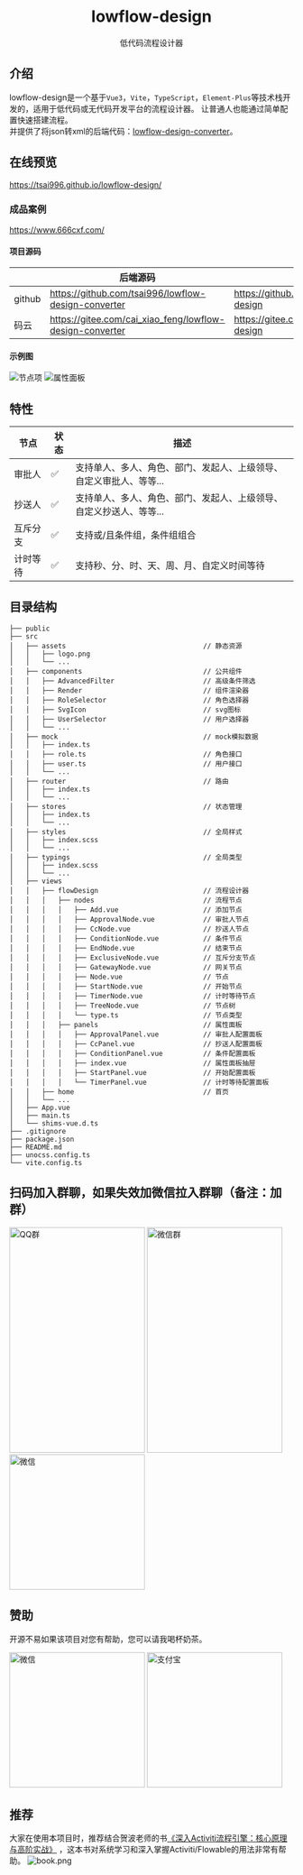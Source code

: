 <div align="center">
    <h1>lowflow-design</h1>
    <p>低代码流程设计器</p>
</div>

## 介绍

lowflow-design是一个基于`Vue3`，`Vite`，`TypeScript`，`Element-Plus`等技术栈开发的，适用于低代码或无代码开发平台的流程设计器。
让普通人也能通过简单配置快速搭建流程。 <br />
并提供了将json转xml的后端代码：[lowflow-design-converter](https://gitee.com/cai_xiao_feng/lowflow-design-converter)。

## 在线预览

https://tsai996.github.io/lowflow-design/

### 成品案例

https://www.666cxf.com/

#### 项目源码

|        | 后端源码                                                     | 前端源码                                           |
|--------|----------------------------------------------------------|------------------------------------------------|
| github | https://github.com/tsai996/lowflow-design-converter      | https://github.com/tsai996/lowflow-design      |
| 码云     | https://gitee.com/cai_xiao_feng/lowflow-design-converter | https://gitee.com/cai_xiao_feng/lowflow-design |

#### 示例图

<p>
    <img alt="节点项" src="public/flow.png" style="display: inline-block"/>
    <img alt="属性面板" src="public/penal.png" style="display: inline-block"/>
</p>

## 特性

| 节点   | 状态 | 描述                                  |
|------|----|-------------------------------------|
| 审批人  | ✅  | 支持单人、多人、角色、部门、发起人、上级领导、自定义审批人、等等... |
| 抄送人  | ✅  | 支持单人、多人、角色、部门、发起人、上级领导、自定义抄送人、等等... |
| 互斥分支 | ✅  | 支持或/且条件组，条件组组合                      |
| 计时等待 | ✅  | 支持秒、分、时、天、周、月、自定义时间等待               |

## 目录结构
~~~
├── public
├── src
│   ├── assets                                  // 静态资源
│   │   ├── logo.png
│   │   └── ...
│   ├── components                              // 公共组件
│   │   ├── AdvancedFilter                      // 高级条件筛选
│   │   ├── Render                              // 组件渲染器
│   │   ├── RoleSelector                        // 角色选择器
│   │   ├── SvgIcon                             // svg图标
│   │   ├── UserSelector                        // 用户选择器
│   │   └── ...
│   ├── mock                                    // mock模拟数据
│   │   ├── index.ts
│   │   ├── role.ts                             // 角色接口
│   │   ├── user.ts                             // 用户接口
│   │   └── ...
│   ├── router                                  // 路由
│   │   ├── index.ts
│   │   └── ...
│   ├── stores                                  // 状态管理
│   │   ├── index.ts
│   │   └── ...
│   ├── styles                                  // 全局样式
│   │   ├── index.scss
│   │   └── ...
│   ├── typings                                 // 全局类型
│   │   ├── index.scss
│   │   └── ...
│   ├── views     
│   │   ├── flowDesign                          // 流程设计器     
│   │   │   ├── nodes                           // 流程节点  
│   │   │   │   ├── Add.vue                     // 添加节点
│   │   │   │   ├── ApprovalNode.vue            // 审批人节点
│   │   │   │   ├── CcNode.vue                  // 抄送人节点
│   │   │   │   ├── ConditionNode.vue           // 条件节点
│   │   │   │   ├── EndNode.vue                 // 结束节点
│   │   │   │   ├── ExclusiveNode.vue           // 互斥分支节点
│   │   │   │   ├── GatewayNode.vue             // 网关节点
│   │   │   │   ├── Node.vue                    // 节点
│   │   │   │   ├── StartNode.vue               // 开始节点
│   │   │   │   ├── TimerNode.vue               // 计时等待节点
│   │   │   │   ├── TreeNode.vue                // 节点树
│   │   │   │   └── type.ts                     // 节点类型
│   │   │   ├── panels                          // 属性面板  
│   │   │   │   ├── ApprovalPanel.vue           // 审批人配置面板
│   │   │   │   ├── CcPanel.vue                 // 抄送人配置面板
│   │   │   │   ├── ConditionPanel.vue          // 条件配置面板
│   │   │   │   ├── index.vue                   // 属性面板抽屉
│   │   │   │   ├── StartPanel.vue              // 开始配置面板
│   │   │   │   └── TimerPanel.vue              // 计时等待配置面板
│   │   ├── home                                // 首页
│   │   └── ...
│   ├── App.vue
│   ├── main.ts
│   └── shims-vue.d.ts
├── .gitignore
├── package.json
├── README.md
├── unocss.config.ts
└── vite.config.ts
~~~


## 扫码加入群聊，如果失效加微信拉入群聊（备注：加群）

<p>
    <img alt="QQ群" src="public/qq_qun.jpg" width="240" height="400" style="display: inline-block"/>
    <img alt="微信群" src="public/wx_qun.jpg" width="240" height="400" style="display: inline-block"/>
    <img alt="微信" src="public/wx.jpg" width="240" style="display: inline-block"/>
</p>

## 赞助

开源不易如果该项目对您有帮助，您可以请我喝杯奶茶。
<p>
    <img alt="微信" src="public/wxpay.png" height="240" width="240" style="display: inline-block"/>
    <img alt="支付宝" src="public/alipay.png" height="240" width="240" style="display: inline-block"/>
</p>

## 推荐

大家在使用本项目时，推荐结合贺波老师的书[《深入Activiti流程引擎：核心原理与高阶实战》](https://item.m.jd.com/product/13928958.html?gx=RnAomTM2bmCImZxDqYAkVCoIHuIYVqc)
，这本书对系统学习和深入掌握Activiti/Flowable的用法非常有帮助。
![book.png](public%2Fbook.png)
